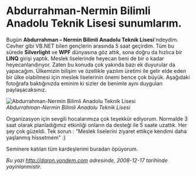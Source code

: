 # Abdurrahman-Nermin Bilimli Anadolu Teknik Lisesi sunumlarım. 

Bugün **Abdurrahman – Nermin Bilimli Anadolu Teknik Lisesi**'ndeydim.
Cevher gibi VB.NET bilen gençlerin arasında 5 saat geçirdim. Tüm bu
sürede **Silverlight** ve **WPF** dünyasına göz attık, sona doğru da
hızlıca bir **LINQ** girişi yaptık. Meslek liselerinde heyecan beni de
bir o kadar heyecanlandırıyor. Zaten bu konuda çok yakında bazı ek
duyurular da yapacağım. Ülkemizin bilişim ve özellikle yazılım üretimi
ile gelir elde eden bir ülke olabilmesi için meslek liselerinin önemi
bence çok büyük. Aşağıdaki fotoğrafa baktığınızda eminim ki sizler de
benimle aynı duyguları paylaşacaksınız.

![Abdurrahman-Nermin Bilimli Anadolu Teknik
Lisesi](../media/Abdurrahman-Nermin_Bilimli_Anadolu_Teknik_Lisesi_sunumlarim/17122008_1.jpg)\
*Abdurrahman-Nermin Bilimli Anadolu Teknik Lisesi*

Organizasyon için sevgili hocalarımıza çok teşekkür ediyorum. Normalde 3
saat olarak planladığımız etkinliği onların da desteği ile 5 saate
uzattık. Her şey çok güzeldi. Tek sorun : "Meslek liselerini ziyaret
ettikçe kendimi daha yaşlanmış hissetmem" :)

Seminere katılan tüm kardeşlerimi buradan öpüyorum.


*Bu yazi http://daron.yondem.com adresinde, 2008-12-17 tarihinde yayinlanmistir.*